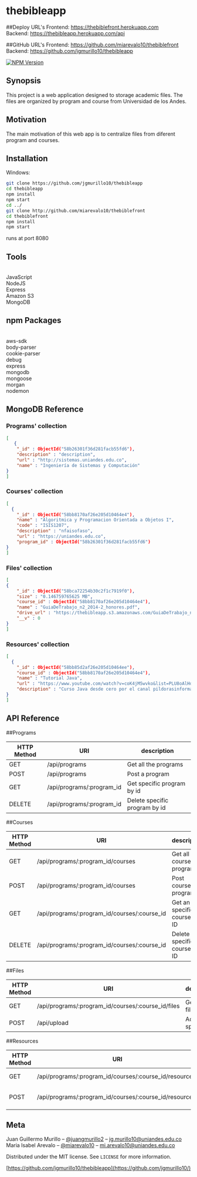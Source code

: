 # thebibleapp

##Deploy URL's
Frontend: https://thebiblefront.herokuapp.com <br>
Backend: https://thebibleapp.herokuapp.com/api

##GitHub URL's
Frontend: https://github.com/miarevalo10/thebiblefront <br>
Backend: https://github.com/jgmurillo10/thebibleapp

[![NPM Version][npm-image]][npm-url]

## Synopsis

This project is a web application designed to storage academic files. The files are organized by program and course from Universidad de los Andes.

## Motivation

The main motivation of this web app is to centralize files from diferent program and courses.

## Installation

Windows:

```sh
git clone https://github.com/jgmurillo10/thebibleapp
cd thebibleapp
npm install
npm start
cd ../
git clone http://github.com/miarevalo10/thebiblefront
cd thebiblefront
npm install
npm start
```
runs at port 8080



## Tools
<br>
JavaScript<br>
NodeJS <br>
Express<br>
Amazon S3<br>
MongoDB<br>

## npm Packages
<br>
aws-sdk<br>
body-parser<br>
cookie-parser<br>
debug<br>
express<br>
mongodb<br>
mongoose<br>
morgan<br>
nodemon<br>


## MongoDB Reference

### Programs' collection
```json
[
   {
    "_id" : ObjectId("58b26301f36d281facb55fd6"),
    "description" : "description",
    "url" : "http://sistemas.uniandes.edu.co",
    "name" : "Ingeniería de Sistemas y Computación"
}
]
```
### Courses' collection
```json
[
  {
    "_id" : ObjectId("58bb8170af26e205d10464e4"),
    "name" : "Algoritmica y Programacion Orientada a Objetos I",
    "code" : "ISIS1207",
    "description" : "nfaisofaso",
    "url" : "https://uniandes.edu.co",
    "program_id" : ObjectId("58b26301f36d281facb55fd6")
}
]
```
### Files' collection
```json
[
{
    "_id" : ObjectId("58bca72254b30c2f1c7919f0"),
    "size" : "0.146759765625 MB",
    "course_id" : ObjectId("58bb8170af26e205d10464e4"),
    "name" : "GuiaDeTrabajo_n2_2014-2_honores.pdf",
    "drive_url" : "https://thebibleapp.s3.amazonaws.com/GuiaDeTrabajo_n2_2014-2_honores.pdf",
    "__v" : 0
}
]
```
### Resources' collection
```json
[
  {
    "_id" : ObjectId("58bb85d2af26e205d10464ee"),
    "course_id" : ObjectId("58bb8170af26e205d10464e4"),
    "name" : "Tutorial Java",
    "url" : "https://www.youtube.com/watch?v=coK4jM5wvko&list=PLU8oAlHdN5BktAXdEVCLUYzvDyqRQJ2lk",
    "description" : "Curso Java desde cero por el canal pildorasinformaticas"
}
]
```

## API Reference



##Programs

|HTTP Method   |  URI |  description |
|---|---|---|
| GET | /api/programs  | Get all the programs  |
| POST | /api/programs  | Post a program  |
| GET | /api/programs/:program_id | Get specific program by id  |
| DELETE | /api/programs/:program_id | Delete specific program by id  |


##Courses

|HTTP Method   |  URI |  description |
|---|---|---|
| GET | /api/programs/:program_id/courses  |  Get all the courses by program |
| POST | /api/programs/:program_id/courses  |  Post course by program |
| GET |  /api/programs/:program_id/courses/:course_id  | Get an specific course by ID  |
| DELETE |  /api/programs/:program_id/courses/:course_id  | Delete an specific course by ID  |

##Files

|HTTP Method   |  URI |  description |
|---|---|---|
| GET |/api/programs/:program_id/courses/:course_id/files  |  Get all the files |
| POST  |/api/upload    |  Add an specific file |

##Resources


|HTTP Method   |  URI |  description |
|---|---|---|
| GET |/api/programs/:program_id/courses/:course_id/resources/  |  Get all the resources |
| POST |/api/programs/:program_id/courses/:course_id/resources/    | Get an specific resource  |

## Meta

Juan Guillermo Murillo – [@juangmurillo2](https://twitter.com/juangmurillo2) – jg.murillo10@uniandes.edu.co <br>
Maria Isabel Arevalo – [@miarevalo10](https://twitter.com/miarevalo10) – mi.arevalo10@uniandes.edu.co

Distributed under the MIT license. See ``LICENSE`` for more information.

[https://github.com/jgmurillo10/thebibleapp](https://github.com/jgmurillo10/)

[npm-image]: https://img.shields.io/npm/v/datadog-metrics.svg?style=flat-square
[npm-url]: https://npmjs.org/package/datadog-metrics
[npm-downloads]: https://img.shields.io/npm/dm/datadog-metrics.svg?style=flat-square
